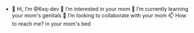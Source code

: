 - 👋 Hi, I’m @6xq-dev
👀 I’m interested in your mom
🌱 I’m currently learning your mom's genitals
💞️ I’m looking to collaborate with your mom
📫 How to reach me? in your mom's bed
